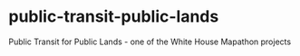 # public-transit-public-lands
Public Transit for Public Lands - one of the White House Mapathon projects
